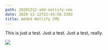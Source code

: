 ```yaml
---
path: 20201212-add-netlify-cms
date: 2020-12-12T22:45:58.530Z
title: Added Netlify CMS
---
```

This is just a test. Just a test. Just a test, really.

![](/assets/dcp_0125.jpg)